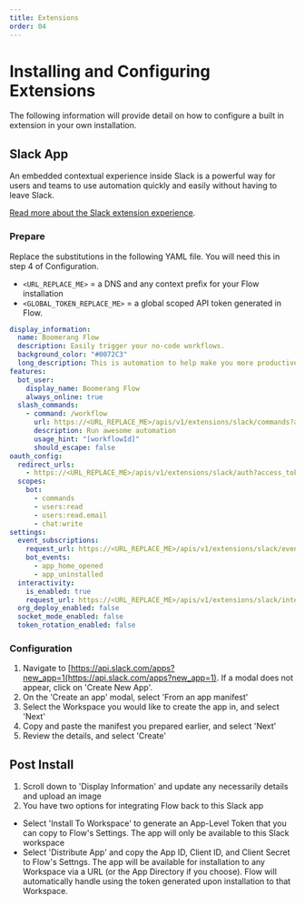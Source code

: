 ```yaml
---
title: Extensions
order: 04
---
```


# Installing and Configuring Extensions

The following information will provide detail on how to configure a built in extension in your own installation.

## Slack App

An embedded contextual experience inside Slack is a powerful way for users and teams to use automation quickly and easily without having to leave Slack.

[Read more about the Slack extension experience](../guides/using-slack).

### Prepare

Replace the substitutions in the following YAML file. You will need this in step 4 of Configuration.

- `<URL_REPLACE_ME>` = a DNS and any context prefix for your Flow installation
- `<GLOBAL_TOKEN_REPLACE_ME>` = a global scoped API token generated in Flow.

```YAML
display_information:
  name: Boomerang Flow
  description: Easily trigger your no-code workflows.
  background_color: "#0072C3"
  long_description: This is automation to help make you more productive, maximise efficiency, and save time. This is the future of workflow automation. Trigger your no-code workflows and solve problems. Easy.
features:
  bot_user:
    display_name: Boomerang Flow
    always_online: true
  slash_commands:
    - command: /workflow
      url: https://<URL_REPLACE_ME>/apis/v1/extensions/slack/commands?access_token=<GLOBAL_TOKEN_REPLACE_ME>
      description: Run awesome automation
      usage_hint: "[workflowId]"
      should_escape: false
oauth_config:
  redirect_urls:
    - https://<URL_REPLACE_ME>/apis/v1/extensions/slack/auth?access_token=<GLOBAL_TOKEN_REPLACE_ME>
  scopes:
    bot:
      - commands
      - users:read
      - users:read.email
      - chat:write
settings:
  event_subscriptions:
    request_url: https://<URL_REPLACE_ME>/apis/v1/extensions/slack/events?access_token=<GLOBAL_TOKEN_REPLACE_ME>
    bot_events:
      - app_home_opened
      - app_uninstalled
  interactivity:
    is_enabled: true
    request_url: https://<URL_REPLACE_ME>/apis/v1/extensions/slack/interactivity?access_token=<GLOBAL_TOKEN_REPLACE_ME>
  org_deploy_enabled: false
  socket_mode_enabled: false
  token_rotation_enabled: false
```

### Configuration

1. Navigate to [https://api.slack.com/apps?new_app=1(https://api.slack.com/apps?new_app=1). If a modal does not appear, click on 'Create New App'.
2. On the 'Create an app' modal, select 'From an app manifest'
3. Select the Workspace you would like to create the app in, and select 'Next'
4. Copy and paste the manifest you prepared earlier, and select 'Next'
5. Review the details, and select 'Create'

## Post Install

1. Scroll down to 'Display Information' and update any necessarily details and upload an image
2. You have two options for integrating Flow back to this Slack app

- Select 'Install To Workspace' to generate an App-Level Token that you can copy to Flow's Settings. The app will only be available to this Slack workspace
- Select 'Distribute App' and copy the App ID, Client ID, and Client Secret to Flow's Settngs. The app will be available for installation to any Workspace via a URL (or the App Directory if you choose). Flow will automatically handle using the token generated upon installation to that Workspace.
